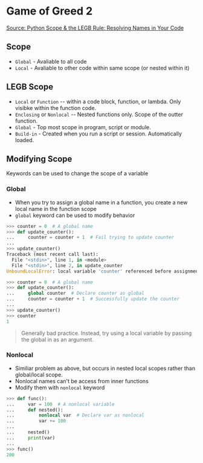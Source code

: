 # Game of Greed 2

[Source: Python Scope & the LEGB Rule: Resolving Names in Your Code](https://realpython.com/python-scope-legb-rule/)

## Scope

- `Global` - Avaliable to all code
- `Local` - Avaliable to other code within same scope (or nested within it)

## LEGB Scope

- `Local` or `Function` -- within a code block, function, or lambda. Only visibke within the function code.
- `Enclosing` or `Nonlocal` -- Nested functions only. Scope of the outter function.
- `Global` - Top most scope in program, script or module.
- `Build-in` - Created when you run a script or session. Automatically loaded.

## Modifying Scope

Keywords can be used to change the scope of a variable

### Global

- When you try to assign a global name in a function, you create a new local name in the function scope
- `global` keyword can be used to modify behavior

```python
>>> counter = 0  # A global name
>>> def update_counter():
...     counter = counter + 1  # Fail trying to update counter
...
>>> update_counter()
Traceback (most recent call last):
  File "<stdin>", line 1, in <module>
  File "<stdin>", line 2, in update_counter
UnboundLocalError: local variable 'counter' referenced before assignment
```

```python
>>> counter = 0  # A global name
>>> def update_counter():
...     global counter  # Declare counter as global
...     counter = counter + 1  # Successfully update the counter
...
>>> update_counter()
>>> counter
1
```

> Generally bad practice. Instead, try using a local variable by passing the global in as an argument.

### Nonlocal

- Similiar problem as above, but occurs in nested local scopes rather than global/local scope.
- Nonlocal names can't be access from inner functions
- Modify them with `nonlocal` keyword

```python
>>> def func():
...     var = 100  # A nonlocal variable
...     def nested():
...         nonlocal var  # Declare var as nonlocal
...         var += 100
...
...     nested()
...     print(var)
...
>>> func()
200
```
